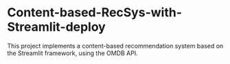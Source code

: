 # Content-based-RecSys-with-Streamlit-deploy
This project implements a content-based recommendation system based on the Streamlit framework, using the OMDB API.
